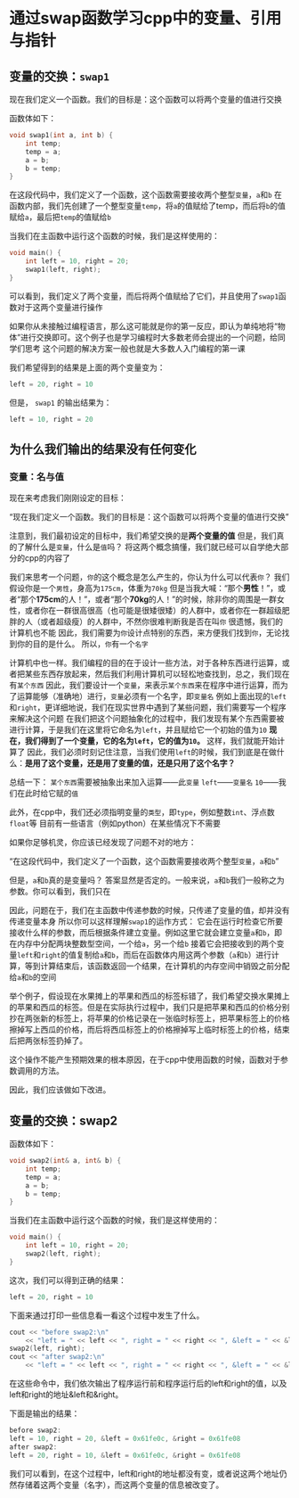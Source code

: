 # 通过swap函数学习cpp中的变量、引用与指针

## 变量的交换：`swap1`

现在我们定义一个函数。我们的目标是：这个函数可以将两个变量的值进行交换

函数体如下：
```cpp
void swap1(int a, int b) {
	int temp;
	temp = a;
	a = b;
	b = temp;
}
```
在这段代码中，我们定义了一个函数，这个函数需要接收两个整型`变量`，`a`和`b`
在函数内部，我们先创建了一个整型变量`temp`，将`a`的值赋给了temp，而后将`b`的值赋给`a`，最后把`temp`的值赋给`b`

当我们在主函数中运行这个函数的时候，我们是这样使用的：
```cpp
void main() {
	int left = 10, right = 20;
	swap1(left, right);
}
```
可以看到，我们定义了两个变量，而后将两个值赋给了它们，并且使用了`swap1`函数对于这两个变量进行操作

如果你从未接触过编程语言，那么这可能就是你的第一反应，即认为单纯地将“物体”进行交换即可。这个例子也是学习编程时大多数老师会提出的一个问题，给同学们思考
这个问题的解决方案一般也就是大多数人入门编程的第一课

我们希望得到的结果是上面的两个变量变为：
```cpp
left = 20, right = 10
```
但是， `swap1` 的输出结果为：
```cpp
left = 10, right = 20
```

## 为什么我们输出的结果没有任何变化
### 变量：名与值

现在来考虑我们刚刚设定的目标：

“现在我们定义一个函数。我们的目标是：这个函数可以将两个变量的值进行交换”

注意到，我们最初设定的目标中，我们希望交换的是**两个变量的值**
但是，我们真的了解什么是`变量`，什么是`值`吗？
将这两个概念搞懂，我们就已经可以自学绝大部分的cpp的内容了

我们来思考一个问题，`你`的这个概念是怎么产生的，你认为什么可以代表`你`？
我们假设你是一个`男性`，身高为`175cm`，体重为`70kg`
但是当我大喊：“那个**男性**！”，或者“那个**175cm**的人！”，或者“那个**70kg**的人！”的时候，除非你的周围是一群女性，或者你在一群很高很高（也可能是很矮很矮）的人群中，或者你在一群超级肥胖的人（或者超级瘦）的人群中，不然你很难判断我是否在叫`你`
很遗憾，我们的计算机也不能
因此，我们需要为`你`设计点特别的东西，来方便我们找到`你`，无论找到你的目的是什么。
所以，`你`有一个`名字`

计算机中也一样。我们编程的目的在于设计一些方法，对于各种东西进行运算，或者把某些东西存放起来，然后我们利用计算机可以轻松地查找到，总之，我们现在有`某个东西`
因此，我们要设计一个`变量`，来表示`某个东西`来在程序中进行运算，而为了运算能够（准确地）进行，`变量`必须有一个名字，即`变量名`
例如上面出现的`left`和`right`，更详细地说，我们在现实世界中遇到了某些问题，我们需要写一个程序来解决这个问题
在我们把这个问题抽象化的过程中，我们发现有某个东西需要被进行计算，于是我们在这里将它命名为`left`，并且赋给它一个初始的值为`10`
**现在，我们得到了一个变量，它的名为`left`，它的值为`10`。** 这样，我们就能开始计算了
因此，我们必须时刻记住注意，当我们使用`left`的时候，我们到底是在做什么：**是用了这个变量，还是用了变量的值，还是只用了这个名字？**

总结一下：
`某个东西`需要被抽象出来加入运算——此`变量`
`left`——`变量名`
`10`——我们在此时给它赋的`值`

此外，在cpp中，我们还必须指明变量的`类型`，即`type`，例如整数`int`、浮点数`float`等
目前有一些语言（例如python）在某些情况下不需要

如果你足够机灵，你应该已经发现了问题不对的地方：

“在这段代码中，我们定义了一个函数，这个函数需要接收两个整型`变量`，`a`和`b`”

但是，`a`和`b`真的是变量吗？
答案显然是否定的。一般来说，`a`和`b`我们一般称之为参数。你可以看到，我们只在

因此，问题在于，我们在主函数中传递参数的时候，只传递了变量的值，却并没有传递变量本身
所以你可以这样理解`swap1`的运作方式：
它会在运行时检查它所要接收什么样的参数，而后根据条件建立变量。例如这里它就会建立变量`a`和`b`，即在内存中分配两块整数型空间，一个给`a`，另一个给`b`
接着它会把接收到的两个变量`left`和`right`的值复制给`a`和`b`，而后在函数体内用这两个参数（`a`和`b`）进行计算，等到计算结束后，该函数返回一个结果，在计算机的内存空间中销毁之前分配给`a`和`b`的空间

举个例子，假设现在水果摊上的苹果和西瓜的标签标错了，我们希望交换水果摊上的苹果和西瓜的标签。但是在实际执行过程中，我们只是把苹果和西瓜的价格分别抄在两张新的标签上，将苹果的价格记录在一张临时标签上，把苹果标签上的价格擦掉写上西瓜的价格，而后将西瓜标签上的价格擦掉写上临时标签上的价格，结束后把两张标签扔掉了。

这个操作不能产生预期效果的根本原因，在于cpp中使用函数的时候，函数对于参数调用的方法。

因此，我们应该做如下改进。

## 变量的交换：swap2
函数体如下：
```cpp
void swap2(int& a, int& b) {
	int temp;
	temp = a;
	a = b;
	b = temp;
}
```
当我们在主函数中运行这个函数的时候，我们是这样使用的：
```cpp
void main() {
	int left = 10, right = 20;
	swap2(left, right);
}
```
这次，我们可以得到正确的结果：
```cpp
left = 20, right = 10
```
下面来通过打印一些信息看一看这个过程中发生了什么。
```cpp
cout << "before swap2:\n"
	<< "left = " << left << ", right = " << right << ", &left = " << &left << ", &right = " << &right << endl;
swap2(left, right);
cout << "after swap2:\n"
	<< "left = " << left << ", right = " << right << ", &left = " << &left << ", &right = " << &right << endl;
```
在这些命令中，我们依次输出了程序运行前和程序运行后的left和right的值，以及left和right的地址&left和&right。

下面是输出的结果：
```cpp
before swap2:
left = 10, right = 20, &left = 0x61fe0c, &right = 0x61fe08
after swap2:
left = 20, right = 10, &left = 0x61fe0c, &right = 0x61fe08
```
我们可以看到，在这个过程中，left和right的地址都没有变，或者说这两个地址仍然存储着这两个变量（名字），而这两个变量的信息被改变了。
